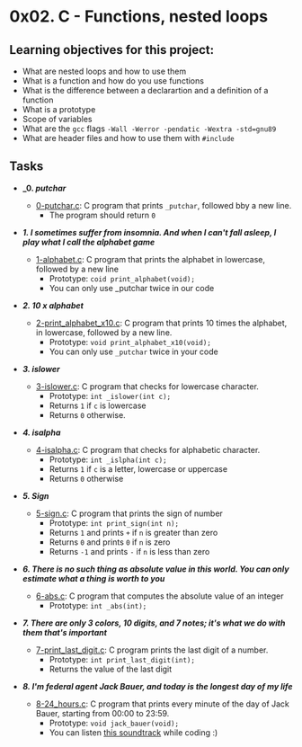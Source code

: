 # 0x02. C - Functions, nested loops

## Learning objectives for this project:

- What are nested loops and how to use them
- What is a function and how do you use functions
- What is the difference between a declarartion and a definition of a function
- What is a prototype
- Scope of variables
- What are the `gcc` flags `-Wall -Werror -pendatic -Wextra -std=gnu89`	
- What are header files and how to use them with `#include`

## Tasks
- **_0. _putchar_**
	- [0-putchar.c](./0-putchar.c): C program that prints `_putchar`, followed bby a new line.
		- The program should return `0`

- **_1. I sometimes suffer from insomnia. And when I can't fall asleep, I play what I call the alphabet game_**
	- [1-alphabet.c](./1-alphabet.c): C program that prints the alphabet in lowercase, followed by a new line
		- Prototype: `coid print_alphabet(void);`
		- You can only use _putchar twice in our code

- **_2. 10 x alphabet_**
	- [2-print_alphabet_x10.c](./2-print_alphabet_x10.c): C program that prints 10 times the alphabet, in lowercase, followed by a new line.
		- Prototype: `void print_alphabet_x10(void);`
		- You can only use `_putchar` twice in your code

- **_3. islower_**
	- [3-islower.c](./3-islower.c): C program that checks for lowercase character.
		- Prototype: `int _islower(int c);`
		- Returns `1` if `c` is lowercase
		- Returns `0` otherwise.

- **_4. isalpha_**
	- [4-isalpha.c](./4-isalpha.c): C program that checks for alphabetic character.
		- Prototype: `int _islpha(int c);`
		- Returns `1` if `c` is a letter, lowercase or uppercase
		- Returns `0` otherwise

- **_5. Sign_**
	- [5-sign.c](./5-sign.c): C program that prints the sign of number
		- Prototype: `int print_sign(int n);`
		- Returns `1` and prints `+` if `n` is greater than zero
		- Returns `0` and prints `0` if `n` is zero
		- Returns `-1` and prints `-` if `n` is less than zero

- **_6. There is no such thing as absolute value in this world. You can only estimate what a thing is worth to you_**
	- [6-abs.c](./6-abs.c): C program that computes the absolute value of an integer
		- Prototype: `int _abs(int);`

- **_7. There are only 3 colors, 10 digits, and 7 notes; it's what we do with them that's important_**
	- [7-print_last_digit.c](./7-print_last_digit.c): C program prints the last digit of a number.
		- Prototype: `int print_last_digit(int);`
		- Returns the value of the last digit

- **_8. I'm federal agent Jack Bauer, and today is the longest day of my life_**
	- [8-24_hours.c](./8-24_hours.c): C program that prints every minute of the day of Jack Bauer, starting from 00:00 to 23:59.
		- Prototype: `void jack_bauer(void);`
		- You can listen [this soundtrack](https://www.youtube.com/watch?v=btAfXqgMkPs) while coding :)


